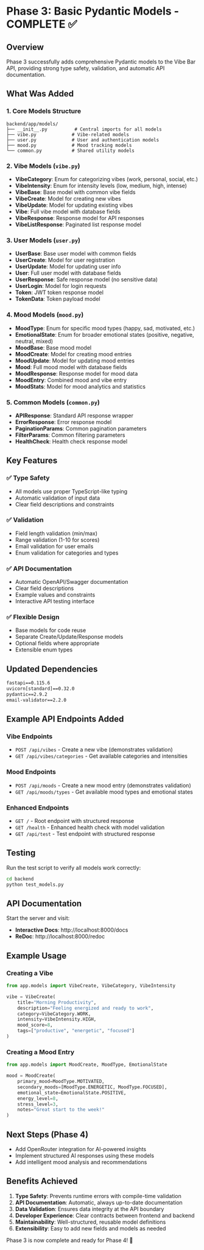 # Phase 3: Basic Pydantic Models - COMPLETE ✅

## Overview
Phase 3 successfully adds comprehensive Pydantic models to the Vibe Bar API, providing strong type safety, validation, and automatic API documentation.

## What Was Added

### 1. Core Models Structure
```
backend/app/models/
├── __init__.py          # Central imports for all models
├── vibe.py             # Vibe-related models
├── user.py             # User and authentication models
├── mood.py             # Mood tracking models
└── common.py           # Shared utility models
```

### 2. Vibe Models (`vibe.py`)
- **VibeCategory**: Enum for categorizing vibes (work, personal, social, etc.)
- **VibeIntensity**: Enum for intensity levels (low, medium, high, intense)
- **VibeBase**: Base model with common vibe fields
- **VibeCreate**: Model for creating new vibes
- **VibeUpdate**: Model for updating existing vibes
- **Vibe**: Full vibe model with database fields
- **VibeResponse**: Response model for API responses
- **VibeListResponse**: Paginated list response model

### 3. User Models (`user.py`)
- **UserBase**: Base user model with common fields
- **UserCreate**: Model for user registration
- **UserUpdate**: Model for updating user info
- **User**: Full user model with database fields
- **UserResponse**: Safe response model (no sensitive data)
- **UserLogin**: Model for login requests
- **Token**: JWT token response model
- **TokenData**: Token payload model

### 4. Mood Models (`mood.py`)
- **MoodType**: Enum for specific mood types (happy, sad, motivated, etc.)
- **EmotionalState**: Enum for broader emotional states (positive, negative, neutral, mixed)
- **MoodBase**: Base mood model
- **MoodCreate**: Model for creating mood entries
- **MoodUpdate**: Model for updating mood entries
- **Mood**: Full mood model with database fields
- **MoodResponse**: Response model for mood data
- **MoodEntry**: Combined mood and vibe entry
- **MoodStats**: Model for mood analytics and statistics

### 5. Common Models (`common.py`)
- **APIResponse**: Standard API response wrapper
- **ErrorResponse**: Error response model
- **PaginationParams**: Common pagination parameters
- **FilterParams**: Common filtering parameters
- **HealthCheck**: Health check response model

## Key Features

### ✅ Type Safety
- All models use proper TypeScript-like typing
- Automatic validation of input data
- Clear field descriptions and constraints

### ✅ Validation
- Field length validation (min/max)
- Range validation (1-10 for scores)
- Email validation for user emails
- Enum validation for categories and types

### ✅ API Documentation
- Automatic OpenAPI/Swagger documentation
- Clear field descriptions
- Example values and constraints
- Interactive API testing interface

### ✅ Flexible Design
- Base models for code reuse
- Separate Create/Update/Response models
- Optional fields where appropriate
- Extensible enum types

## Updated Dependencies
```txt
fastapi==0.115.6
uvicorn[standard]==0.32.0
pydantic==2.9.2
email-validator==2.2.0
```

## Example API Endpoints Added

### Vibe Endpoints
- `POST /api/vibes` - Create a new vibe (demonstrates validation)
- `GET /api/vibes/categories` - Get available categories and intensities

### Mood Endpoints
- `POST /api/moods` - Create a new mood entry (demonstrates validation)
- `GET /api/moods/types` - Get available mood types and emotional states

### Enhanced Endpoints
- `GET /` - Root endpoint with structured response
- `GET /health` - Enhanced health check with model validation
- `GET /api/test` - Test endpoint with structured response

## Testing

Run the test script to verify all models work correctly:
```bash
cd backend
python test_models.py
```

## API Documentation

Start the server and visit:
- **Interactive Docs**: http://localhost:8000/docs
- **ReDoc**: http://localhost:8000/redoc

## Example Usage

### Creating a Vibe
```python
from app.models import VibeCreate, VibeCategory, VibeIntensity

vibe = VibeCreate(
    title="Morning Productivity",
    description="Feeling energized and ready to work",
    category=VibeCategory.WORK,
    intensity=VibeIntensity.HIGH,
    mood_score=8,
    tags=["productive", "energetic", "focused"]
)
```

### Creating a Mood Entry
```python
from app.models import MoodCreate, MoodType, EmotionalState

mood = MoodCreate(
    primary_mood=MoodType.MOTIVATED,
    secondary_moods=[MoodType.ENERGETIC, MoodType.FOCUSED],
    emotional_state=EmotionalState.POSITIVE,
    energy_level=8,
    stress_level=3,
    notes="Great start to the week!"
)
```

## Next Steps (Phase 4)
- Add OpenRouter integration for AI-powered insights
- Implement structured AI responses using these models
- Add intelligent mood analysis and recommendations

## Benefits Achieved
1. **Type Safety**: Prevents runtime errors with compile-time validation
2. **API Documentation**: Automatic, always up-to-date documentation
3. **Data Validation**: Ensures data integrity at the API boundary
4. **Developer Experience**: Clear contracts between frontend and backend
5. **Maintainability**: Well-structured, reusable model definitions
6. **Extensibility**: Easy to add new fields and models as needed

Phase 3 is now complete and ready for Phase 4! 🎉 